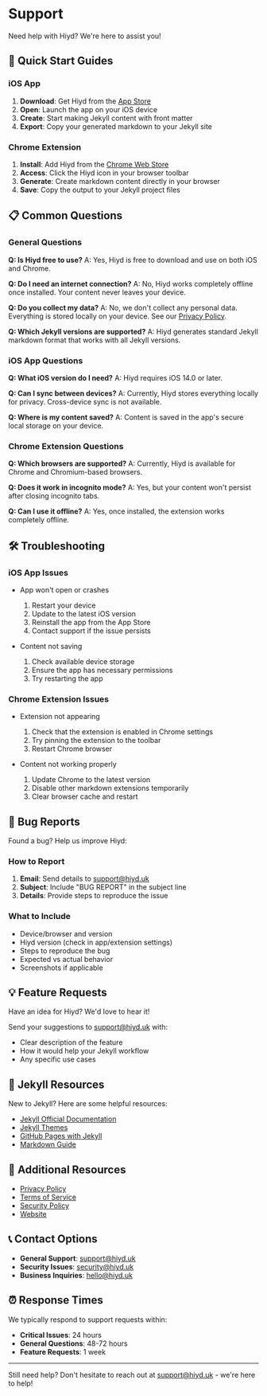 # Support

Need help with Hiyd? We're here to assist you!

## 🚀 Quick Start Guides

### iOS App

1. **Download**: Get Hiyd from the [App Store](https://apps.apple.com/us/app/hiyd/id6746853559)
2. **Open**: Launch the app on your iOS device
3. **Create**: Start making Jekyll content with front matter
4. **Export**: Copy your generated markdown to your Jekyll site

### Chrome Extension

1. **Install**: Add Hiyd from the [Chrome Web Store](https://chrome.google.com/webstore/detail/hiyd/hkeklhoojnogpfmiikadpcmkmpldhpce)
2. **Access**: Click the Hiyd icon in your browser toolbar
3. **Generate**: Create markdown content directly in your browser
4. **Save**: Copy the output to your Jekyll project files

## 📋 Common Questions

### General Questions

**Q: Is Hiyd free to use?**
A: Yes, Hiyd is free to download and use on both iOS and Chrome.

**Q: Do I need an internet connection?**
A: No, Hiyd works completely offline once installed. Your content never leaves your device.

**Q: Do you collect my data?**
A: No, we don't collect any personal data. Everything is stored locally on your device. See our [Privacy Policy](https://hiyd.uk/privacy).

**Q: Which Jekyll versions are supported?**
A: Hiyd generates standard Jekyll markdown format that works with all Jekyll versions.

### iOS App Questions

**Q: What iOS version do I need?**
A: Hiyd requires iOS 14.0 or later.

**Q: Can I sync between devices?**
A: Currently, Hiyd stores everything locally for privacy. Cross-device sync is not available.

**Q: Where is my content saved?**
A: Content is saved in the app's secure local storage on your device.

### Chrome Extension Questions

**Q: Which browsers are supported?**
A: Currently, Hiyd is available for Chrome and Chromium-based browsers.

**Q: Does it work in incognito mode?**
A: Yes, but your content won't persist after closing incognito tabs.

**Q: Can I use it offline?**
A: Yes, once installed, the extension works completely offline.

## 🛠️ Troubleshooting

### iOS App Issues

- App won't open or crashes

    1. Restart your device
    2. Update to the latest iOS version
    3. Reinstall the app from the App Store
    4. Contact support if the issue persists

- Content not saving

    1. Check available device storage
    2. Ensure the app has necessary permissions
    3. Try restarting the app

### Chrome Extension Issues

- Extension not appearing

    1. Check that the extension is enabled in Chrome settings
    2. Try pinning the extension to the toolbar
    3. Restart Chrome browser

- Content not working properly

    1. Update Chrome to the latest version
    2. Disable other markdown extensions temporarily
    3. Clear browser cache and restart

## 🐛 Bug Reports

Found a bug? Help us improve Hiyd:

### How to Report

1. **Email**: Send details to [support@hiyd.uk](mailto:support@hiyd.uk)
2. **Subject**: Include "BUG REPORT" in the subject line
3. **Details**: Provide steps to reproduce the issue

### What to Include

- Device/browser and version
- Hiyd version (check in app/extension settings)
- Steps to reproduce the bug
- Expected vs actual behavior
- Screenshots if applicable

## 💡 Feature Requests

Have an idea for Hiyd? We'd love to hear it!

Send your suggestions to [support@hiyd.uk](mailto:support@hiyd.uk) with:

- Clear description of the feature
- How it would help your Jekyll workflow
- Any specific use cases

## 📖 Jekyll Resources

New to Jekyll? Here are some helpful resources:

- [Jekyll Official Documentation](https://jekyllrb.com/docs/)
- [Jekyll Themes](https://jekyllthemes.io/)
- [GitHub Pages with Jekyll](https://docs.github.com/en/pages/setting-up-a-github-pages-site-with-jekyll)
- [Markdown Guide](https://www.markdownguide.org/)

## 🔗 Additional Resources

- [Privacy Policy](privacy.md)
- [Terms of Service](terms.md)
- [Security Policy](security.md)
- [Website](https://hiyd.uk)

## 📞 Contact Options

- **General Support**: [support@hiyd.uk](mailto:support@hiyd.uk)
- **Security Issues**: [security@hiyd.uk](mailto:security@hiyd.uk)
- **Business Inquiries**: [hello@hiyd.uk](mailto:hello@hiyd.uk)

## ⏰ Response Times

We typically respond to support requests within:

- **Critical Issues**: 24 hours
- **General Questions**: 48-72 hours
- **Feature Requests**: 1 week

---

Still need help? Don't hesitate to reach out at [support@hiyd.uk](mailto:support@hiyd.uk) - we're here to help!
